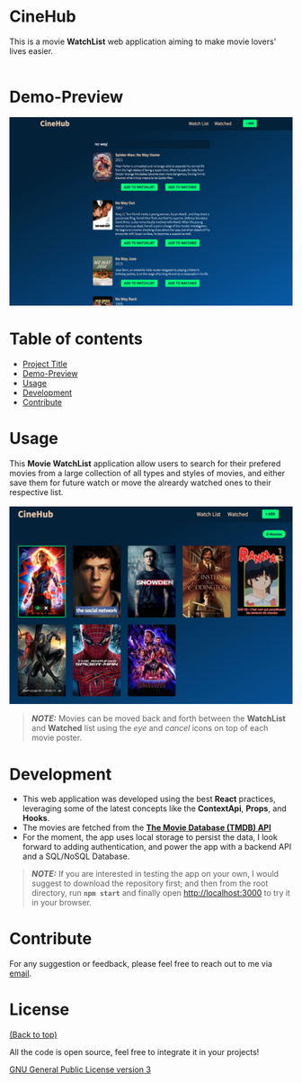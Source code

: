 # CineHub
This is a movie **WatchList** web application aiming to make movie lovers' lives easier.<br><br />
# Demo-Preview
![Demo](./demo/plots/demo.png "Demo")
# Table of contents
- [Project Title](#cinehub)
- [Demo-Preview](#demo-preview)
- [Usage](#usage)
- [Development](#development)
- [Contribute](#contribute)
# Usage
This **Movie WatchList** application allow users to search for their prefered movies from a large collection of all types and styles of movies, and either save them for future watch or move the alreardy watched ones to their respective list. <br><br />
![Demo](./demo/plots/demo_watchlist.png "Demo")
> **_NOTE:_**  Movies can be moved back and forth between the **WatchList** and **Watched** list using the *eye* and *cancel* icons on top of each movie poster.
# Development
- This web application was developed using the best **React** practices, leveraging some of the latest concepts like the **ContextApi**, **Props**, and **Hooks**.
- The movies are fetched from the [**The Movie Database (TMDB) API**](https://www.themoviedb.org/)
- For the moment, the app uses local storage to persist the data, I look forward to adding authentication, and power the app with a backend API and a SQL/NoSQL Database.

> **_NOTE:_** If you are interested in testing the app on your own, I would suggest to download the repository first; and then from the root directory, run **`npm start`** and finally open [http://localhost:3000](http://localhost:3000) to try it in your browser.
# Contribute
For any suggestion or feedback, please feel free to reach out to me via [email](mailto:njucesar@gmail.com).
# License
[(Back to top)](#cinehub)

All the code is open source, feel free to integrate it in your projects!

[GNU General Public License version 3](https://opensource.org/licenses/GPL-3.0)
